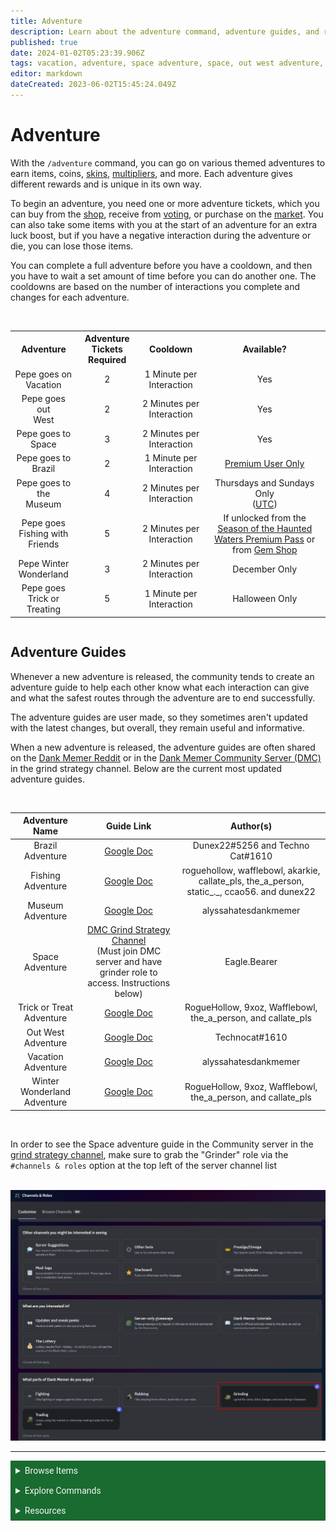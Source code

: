 ```yaml
---
title: Adventure
description: Learn about the adventure command, adventure guides, and rewards.
published: true
date: 2024-01-02T05:23:39.906Z
tags: vacation, adventure, space adventure, space, out west adventure, out west, brazil adventure, brazil, brasil, vacation adventure, pepe holidays, pepe winter wonderland, pepe goes trick or treating, pepe goes to the museum, pepe goes on vacation, pepe goes to brazil, halloween adventure, skins adventure, adventure guides, dank memer wiki, dankmemer wiki
editor: markdown
dateCreated: 2023-06-02T15:45:24.049Z
---
```


# Adventure
With the `/adventure` command, you can go on various themed adventures to earn items, coins, <a href="/Bot-features/Currency-Commands/Skins" target="_blank">skins</a>, <a href="/Bot-features/Currency-Commands/Multipliers" target="_blank">multipliers</a>, and more. 
Each adventure gives different rewards and is unique in its own way.

To begin an adventure, you need one or more adventure tickets, which you can buy from the <a href="/Bot-features/Currency-Commands/Basic-Commands#Shop" target="_blank">shop</a>, receive from <a href="/About-Dank-Memer/Vote" target="_blank">voting</a>, or purchase on the <a href="/Bot-features/Currency-Commands/Market" target="_blank">market</a>. You can also take some items with you at the start of an adventure for an extra luck boost, but if you have a negative interaction during the adventure or die, you can lose those items.

You can complete a full adventure before you have a cooldown, and then you have to wait a set amount of time before you can do another one. The cooldowns are based on the number of interactions you complete and changes for each adventure. 

<br>
<div style="overflow-x: auto;">
<center>
  <table >
    <th>Adventure </th>
    <th>Adventure Tickets <br> Required</th>
    <th>Cooldown</th>
    <th>Available?</th>
    <tr align=center>
      <td>Pepe goes on <br> Vacation</td>
      <td>2</td>
      <td>1 Minute per Interaction</td>
      <td>Yes</td>
    </tr>
    <tr align=center>
      <td>Pepe goes out <br> West</td>
      <td>2</td>
      <td>2 Minutes per Interaction</td>
      <td>Yes</td>
    </tr>
        <tr align=center>
      <td>Pepe goes to <br> Space </td>
      <td>3</td>
      <td>2 Minutes per Interaction</td>
      <td>Yes</td>
    </tr>
        <tr align=center>
      <td>Pepe goes to <br> Brazil</td>
      <td>2</td>
      <td>1 Minute per Interaction</td>
      <td><a href="/About-Dank-Memer/Premium-users" target="_blank">Premium User Only</a></td>
    </tr>
        <tr align=center>
      <td>Pepe goes to the <br> Museum</td>
      <td>4</td>
      <td>2 Minutes per Interaction</td>
      <td>Thursdays and Sundays Only <br> (<a href="https://www.timeanddate.com/worldclock/timezone/utc" target="_blank">UTC</a>)</td>
    </tr>
        <tr align=center>
      <td>Pepe goes <br> Fishing with Friends</td>
      <td>5</td>
      <td>2 Minutes per Interaction</td>
      <td>If unlocked from the <a href="/Bot-features/Currency-Commands/Grind-Commands/Fishing/Haunted" target="_blank">Season of the Haunted Waters Premium Pass</a> or from <a href="/Bot-features/Currency-Commands/Basic-Commands#GemShop" target="_blank">Gem Shop</a></td>
    </tr>
        <tr align=center>
      <td>Pepe Winter <br> Wonderland</td>
      <td>3</td>
      <td>2 Minutes per Interaction</td>
      <td>December Only</td>
    </tr>
    <tr align=center>
      <td>Pepe goes <br> Trick or Treating</td>
      <td>5</td>
      <td>1 Minute per Interaction</td>
      <td>Halloween Only</td>
    </tr>
  </table>
  </center>
</div>



## Adventure Guides
Whenever a new adventure is released, the community tends to create an adventure guide to help each other know what each interaction can give and what the safest routes through the adventure are to end successfully.

The adventure guides are user made, so they sometimes aren't updated with the latest changes, but overall, they remain useful and informative. 

When a new adventure is released, the adventure guides are often shared on the <a href="https://www.reddit.com/r/dankmemer/" target="_blank">Dank Memer Reddit</a> or in the <a href="https://discord.gg/memers" target="_blank">Dank Memer Community Server (DMC)</a> in the grind strategy channel. Below are the current most updated adventure guides.

<center>
  <br>
  
| Adventure Name | Guide Link | Author(s) |
|:----:|:----:|:----:|
| Brazil Adventure | <a href="https://docs.google.com/spreadsheets/d/1PQmwyLPm1dxTNidvPlMfwV-xmGi1_3mjPLk-QCDXlNE/edit#gid=0" target="_blank">Google Doc</a> | Dunex22#5256 and Techno Cat#1610 |
  | Fishing Adventure | <a href="https://docs.google.com/spreadsheets/d/1Ig7focYxJaITIDdoP7a22tI2Sm9HFOzBth-RYAONYac/edit?usp=sharing" target="_blank">Google Doc</a> | roguehollow, wafflebowl, akarkie, callate_pls, the_a_person, static_._, ccao56. and dunex22 |
| Museum Adventure | <a href="https://docs.google.com/spreadsheets/d/1MffBQskdCKXu3zCx9smLc_MepKg_BKldL7X5yhF0xr4/edit?usp=sharing" target="_blank">Google Doc</a> | alyssahatesdankmemer |
| Space Adventure | <a href="https://discord.com/channels/682809584985178135/1091017663054098573/1145313952235016192">DMC Grind Strategy Channel</a> <br> (Must join DMC server and have grinder role to access. Instructions below) | Eagle.Bearer |
| Trick or Treat Adventure | <a href="https://docs.google.com/spreadsheets/d/14AC-mmYNMrcdDGxfG2Nv0OAwq-Pkth1SIJuW3ADSXYQ/edit#gid=806653247" target="_blank">Google Doc</a> | RogueHollow, 9xoz, Wafflebowl, the_a_person, and callate_pls |
| Out West Adventure | <a href="https://docs.google.com/spreadsheets/d/1LVzQiBcTHRWL1_ZFzxs7j3mz1nzS2BDP-um5E6d24MA/edit?usp=sharing">Google Doc</a> | Technocat#1610 |
|Vacation Adventure | <a href="https://docs.google.com/spreadsheets/d/1MffBQskdCKXu3zCx9smLc_MepKg_BKldL7X5yhF0xr4/edit?usp=sharing" target="_blank">Google Doc</a> | alyssahatesdankmemer |
| Winter Wonderland Adventure | <a href="https://docs.google.com/spreadsheets/d/1xdCEPktTGcQG0HjEIrB6JrhMO58SocFNEl8KpvOAdzk/edit?usp=sharing" target="_blank">Google Doc</a> | RogueHollow, 9xoz, Wafflebowl, the_a_person, and callate_pls | 

  </center>
<br>

 In order to see the Space adventure guide in the Community server in the <a href="https://discord.com/channels/682809584985178135/1091017663054098573" target="_blank">grind strategy channel</a>, make sure to grab the "Grinder" role via the `#channels & roles` option at the top left of the server channel list</font>

<br>
<center>
  <img src="/bot-features/grinding/grinding.png" alt="Channels and Roles page in DMC." width=1069>
  </center>
  


---


<body>
  <details closed>
    <summary style="background-color:#196b2f; color:#F5F5F5; font: 14px Roboto; padding: 8px;">Browse Items</summary>
      <div style="text-align: center;">  
      <p style="font: 12px Roboto; padding: 0 8px 3px 8px;">
          <a href="/Items/Collectables" target="_blank">Collectables</a> &#x2022; <a href="/Items/Consumables" target="_blank">Consumables</a> &#x2022; <a href="/Items/Drops" target="_blank">Drops</a> &#x2022; <a href="/Items/Lootboxes" target="_blank">Lootboxes</a> &#x2022; <a href="/Items/Packs" target="_blank">Packs</a> &#x2022; <a href="/Items/Power-ups" target="_blank">Power-ups</a> &#x2022; <a href="/Items/Sellables" target="_blank">Sellables</a> &#x2022; <a href="/Items/Tools" target="_blank">Tools</a>
        </p>
         </div>
    </details>
</body>

<body>
  <details closed>
    <summary style="background-color:#196b2f; color:#F5F5F5; font: 14px Roboto; padding: 8px;">Explore Commands</summary>
    <details>
      <summary style="background-color:#72ad70; color:#000000; font: 12px Roboto; padding: 8px;">Currency Commands</summary>
      <div style="text-align: center;"> 
      <p style="font: 12px Roboto; padding: 0 8px 3px 8px;"> <a href="/Bot-features/Currency-Commands/Achievements" target="_blank">Achievements</a> &#x2022; <a href="/Bot-features/Currency-Commands/Advancements" target="_blank">Advancements - (</a> <a href="/Bot-features/Currency-Commands/Advancements#LevelRewards" target="_blank">Levels</a>, <a href="/Bot-features/Currency-Commands/Advancements#Omega" target="_blank">Omega</a>, <a href="/Bot-features/Currency-Commands/Advancements#Prestige" target="_blank">Prestige</a>, <a href="/Bot-features/Currency-Commands/Advancements/Upgrades" target="_blank">Upgrades</a>, <a href="/Bot-features/Currency-Commands/Advancements#Vote" target="_blank"> Vote</a>) <br> <a href="/Bot-features/Currency-Commands/Adventure" target="_blank">Adventure</a> &#x2022; <a href="/Bot-features/Currency-Commands/Badges" target="_blank">Badges</a> &#x2022; <a href="/Bot-features/Currency-Commands/Basic-Commands#Balance" target="_blank">Balance</a> &#x2022; <a href="/Bot-features/Currency-Commands/Rob-and-Heist#Bankrob" target="_blank">Bankrob</a> &#x2022; <a href="/Bot-features/Currency-Commands/Grind-Commands#Beg" target="_blank">Beg</a> &#x2022; <a href="/Bot-features/Currency-Commands/Bundles" target="_blank">Bundles</a> &#x2022; <a href="/Bot-features/Fun-Games-Image/Fun-and-Images#Compare" target="_blank">Compare</a> &#x2022; <a href="/Bot-features/Currency-Commands/Basic-Commands#Craft" target="_blank">Craft</a> &#x2022; <a href="/Bot-features/Currency-Commands/Grind-Commands#Crime" target="_blank">Crime</a> <br><a href="/Bot-features/Currency-Commands/Basic-Commands#Currencylog" target="_blank">Currencylog</a> &#x2022; <a href="/Bot-features/Currency-Commands/Basic-Commands#Daily" target="_blank">Daily</a> &#x2022; <a href="/Bot-features/Currency-Commands/Basic-Commands#Deposit" target="_blank">Deposit</a> &#x2022; <a href="/Bot-features/Currency-Commands/Grind-Commands#Dig" target="_blank">Dig</a> &#x2022; <a href="/Items/Drops" target="_blank">Drops</a> &#x2022; <a href="/Bot-features/Currency-Commands/Farm" target="_blank">Farm</a> &#x2022; <a href="/Bot-features/Currency-Commands/Grind-Commands#Fish" target="_blank">Fish</a> &#x2022; <a href="/Bot-features/Currency-Commands/Friends" target="_blank">Friends</a> &#x2022; <a href="/Bot-features/Currency-Commands/Serverevents-and-Giveaways#Giveaways" target="_blank">Giveaway</a> &#x2022; <a href="/Bot-features/Currency-Commands/Grind-Commands#Highlow" target="_blank">Highlow</a> <br> <a href="/Bot-features/Currency-Commands/Grind-Commands#Hunt" target="_blank">Hunt</a> &#x2022; <a href="/Bot-features/Currency-Commands/Basic-Commands#Inventory" target="_blank">Inventory</a> &#x2022; <a href="/Bot-features/Currency-Commands/Basic-Commands#Item" target="_blank">Item</a> &#x2022; <a href="/Bot-features/Currency-Commands/Leaderboards" target="_blank">Leaderboard</a> &#x2022; <a href="/Bot-features/Currency-Commands/Lotteries" target="_blank">Lottery</a> &#x2022; <a href="/Bot-features/Currency-Commands/Market" target="_blank">Market</a> &#x2022; <a href="/Bot-features/Currency-Commands/Marriage" target="_blank">Marriage</a> &#x2022; <a href="/Bot-features/Currency-Commands/Advancements/Upgrades#Monthly" target="_blank">Monthly</a> <br> <a href="/Bot-features/Currency-Commands/Multipliers" target="_blank">Multipliers</a> &#x2022; <a href="/Bot-features/Currency-Commands/Basic-Commands#Notifications" target="_blank">Notifications</a> &#x2022; <a href="/Bot-features/Currency-Commands/Pets" target="_blank">Pets</a>  &#x2022; <a href="/Bot-features/Currency-Commands/Grind-Commands#Postmemes" target="_blank">Postmemes</a> &#x2022; <a href="/Bot-features/Currency-Commands/Basic-Commands/Profile" target="_blank">Profile</a> &#x2022; <a href="/Bot-features/Currency-Commands/Quests" target="_blank">Quests</a> &#x2022; <a href="/Bot-features/Currency-Commands/Basic-Commands#Remove" target="_blank">Remove</a> &#x2022; <a href="/Bot-features/Currency-Commands/Rob-and-Heist#Rob" target="_blank">Rob</a> <br> <a href="/Bot-features/Currency-Commands/Grind-Commands#Scratch" target="_blank">Scratch</a> &#x2022; <a href="/Bot-features/Currency-Commands/Grind-Commands#Search" target="_blank">Search</a> &#x2022; <a href="/Bot-features/Currency-Commands/Serverevents-and-Giveaways#Serverevents" target="_blank">Serverevents</a> &#x2022; <a href="/Bot-features/Currency-Commands/Basic-Commands#Shop" target="_blank">Shop</a> &#x2022; <a href="/Bot-features/Currency-Commands/Basic-Commands/Profile#Showcase" target="_blank">Showcase</a> &#x2022; <a href="/Bot-features/Currency-Commands/Skins" target="_blank">Skins</a> &#x2022; <a href="/Bot-features/Currency-Commands/Grind-Commands#Stream" target="_blank">Stream</a> &#x2022; <a href="/Bot-features/Utility-and-Config-Commands/Utility-Commands#Taxcalc" target="_blank">Taxcalc</a> <br> <a href="/Bot-features/Currency-Commands/Basic-Commands/Profile#Titles" target="_blank">Title</a> &#x2022; <a href="/Bot-features/Currency-Commands/Basic-Commands#Use" target="_blank">Use</a> &#x2022; <a href="/Bot-features/Currency-Commands/Basic-Commands#Vacation" target="_blank">Vacation</a> &#x2022; <a href="/Bot-features/Fun-Games-Image/Games-and-Wagers#Wagers" target="_blank">Wager</a> &#x2022; <a href="/About-Dank-Memer/Premium-users#Weekly" target="_blank">Weekly</a> &#x2022; <a href="/Bot-features/Currency-Commands/Basic-Commands#Withdraw" target="_blank">Withdraw</a> &#x2022; <a href="/Bot-features/Currency-Commands/Work" target="_blank">Work</a> </p>
      </div>
    </details>
    <details>
      <summary style="background-color:#72ad70; color:#000000; font: 12px Roboto; padding: 8px;">Fun, Game, and Image Commands</summary>
      <div style="text-align: center;"> 
      <p style="font: 12px Roboto; padding: 0 8px 3px 8px;"><a href="/Bot-features/Fun-Games-Image/Fun-and-Images#Ball" target="_blank">8ball</a> &#x2022; <a href="/Bot-features/Fun-Games-Image/Fun-and-Images#Animals" target="_blank">Animals</a> &#x2022;  <a href="/Bot-features/Fun-Games-Image/Fun-and-Images#Clap" target="_blank">Clap</a> &#x2022; <a href="/Bot-features/Fun-Games-Image/Games-and-Wagers#Fight" target="_blank">Fight</a> &#x2022; <a href="/Bot-features/Fun-Games-Image/Games-and-Wagers#Games" target="_blank">Game</a> &#x2022; <a href="/Bot-features/Fun-Games-Image/Fun-and-Images#Image" target="_blank">Image</a> &#x2022;  <a href="/Bot-features/Fun-Games-Image/Fun-and-Images#Meme" target="_blank">Meme</a> &#x2022;  <a href="/Bot-features/Fun-Games-Image/Fun-and-Images#Rate" target="_blank">Rate</a> &#x2022; <a href="/Bot-features/Fun-Games-Image/Fun-and-Images#Trivia" target="_blank">Trivia</a> &#x2022;  <a href="/Bot-features/Fun-Games-Image/Fun-and-Images#Xkcd" target="_blank">Xkcd</a> </p>
      </div>
    </details>
    <details>
      <summary style="background-color:#72ad70; color:#000000; font: 12px Roboto,sans-serif; padding: 8px;">Utility and Config Commands</summary>
      <div style="text-align: center;"> 
      <p style="font: 12px Roboto; padding: 0 8px 3px 8px;">
        <a href="/Bot-features/Utility-and-Config-Commands/Config-Commands#Alert" target="_blank">Alert</a> &#x2022; <a href="/Bot-features/Utility-and-Config-Commands/Config-Commands#Audit" target="_blank">Audit</a> &#x2022; <a href="/Bot-features/Utility-and-Config-Commands/Config-Commands#Automeme" target="_blank">Automeme</a> &#x2022; <a href="/Bot-features/Utility-and-Config-Commands/Config-Commands#Block" target="_blank">Block</a> &#x2022; <a href="/Bot-features/Utility-and-Config-Commands/Config-Commands#Disableuse" target="_blank">Disableuse</a> &#x2022; <a href="/Bot-features/Utility-and-Config-Commands/Config-Commands#Flow" target="_blank">Flow</a> &#x2022; <a href="/Resources/help" target="_blank">Help</a> &#x2022; <a href="/Bot-features/Utility-and-Config-Commands/Utility-Commands#Invite" target="_blank">Invite</a> &#x2022; <a href="/About-Dank-Memer/About-the-bot#Partners" target="_blank">Partners</a> &#x2022; <a href="/Bot-features/Utility-and-Config-Commands/Utility-Commands#Ping" target="_blank">Ping</a> <br> <a href="/About-Dank-Memer/Premium-users#PremiumCommands" target="_blank">Premium</a> &#x2022; <a href="/Bot-features/Utility-and-Config-Commands/Utility-Commands#Reminders" target="_blank">Reminder</a> &#x2022; <a href="/Resources/Reports-and-appeals" target="_blank">Report</a> &#x2022; <a href="/Bot-features/Utility-and-Config-Commands/Utility-Commands#Reset" target="_blank">Resetmydata</a> &#x2022; <a href="/Bot-features/Utility-and-Config-Commands/Config-Commands#ServerSettings" target="_blank">Serversettings</a> &#x2022; <a href="/Bot-features/Utility-and-Config-Commands/Config-Commands#Settings" target="_blank">Settings</a> &#x2022; <a href="/Bot-features/Utility-and-Config-Commands/Utility-Commands#Usage" target="_blank">Usage</a> &#x2022; <a href="/About-Dank-Memer/Vote" target="_blank">Vote</a></p>
      </div>
    </details>
  </details>
</body>
    

<body>
  <details closed>
    <summary style="background-color:#196b2f; color:#F5F5F5; font: 14px Roboto, sans-serif; padding: 8px;">Resources</summary>
      <div style="text-align: center;">  
      <p style="font: 12px Roboto, sans-serif; padding: 0 8px 3px 8px;"><a href="/Resources/FAQ" target="_blank">Frequently Asked Questions (FAQ) </a> &#x2022;  <a href="/About-Dank-Memer/Bot-rules" target="_blank">Bot Rules</a> &#x2022; <a href="/Resources/Bot-tutorials" target="_blank">Bot Tutorials</a> <br> <a href="/Resources/Changelog" target="_blank">Changelog</a> &#x2022; <a href="/Resources/Community-made-tools" target="_blank">Community Made Tools</a> <br> <a href="/Resources/Dank-Blog" target="_blank">Dank Blog</a> &#x2022; <a href="/Resources/help" target="_blank">Help Commands</a> &#x2022; <a href="/Resources/Reports-and-appeals" target="_blank">Reports and Appeals</a>
        </p>
         </div>
    </details>
</body>
